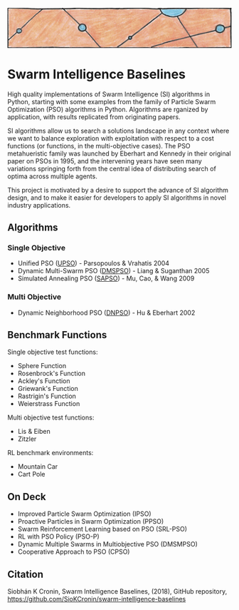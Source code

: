 ![particles](https://github.com/SioKCronin/PSO-baselines/blob/master/common/media/particles.png)

# Swarm Intelligence Baselines

High quality implementations of Swarm Intelligence (SI) algorithms in Python, starting with some examples from the family of Particle Swarm Optimization (PSO) algorithms in Python. Algorithms are rganized by application, with results replicated from originating papers.  

SI algorithms allow us to search a solutions landscape in any context where we want to balance exploration with exploitation with respect to a cost functions (or functions, in the multi-objective cases). The PSO metahueristic family was launched by Eberhart and Kennedy in their original paper on PSOs in 1995, and the intervening years have seen many variations springing forth from the central idea of distributing search of optima across multiple agents. 

This project is motivated by a desire to support the advance of SI algorithm design, and to make it easier for developers to apply SI algorithms in novel industry applications. 

## Algorithms
### Single Objective 

* Unified PSO ([UPSO](https://github.com/SioKCronin/PSO-baselines/tree/master/upso)) - Parsopoulos &  Vrahatis 2004
* Dynamic Multi-Swarm PSO ([DMSPSO](https://github.com/SioKCronin/PSO-baselines/tree/master/dmspso)) - Liang & Suganthan 2005
* Simulated Annealing PSO ([SAPSO](https://github.com/SioKCronin/PSO-baselines/tree/master/sapso)) - Mu, Cao, & Wang 2009

### Multi Objective

* Dynamic Neighborhood PSO ([DNPSO](https://github.com/SioKCronin/PSO-baselines/tree/master/dnpso)) - Hu & Eberhart 2002

## Benchmark Functions

Single objective test functions:
* Sphere Function
* Rosenbrock's Function
* Ackley's Function
* Griewank's Function
* Rastrigin's Function
* Weierstrass Function

Multi objective test functions:
* Lis & Eiben
* Zitzler

RL benchmark environments:
* Mountain Car
* Cart Pole

## On Deck

* Improved Particle Swarm Optimization (IPSO)
* Proactive Particles in Swarm Optimization (PPSO)
* Swarm Reinforcement Learning based on PSO (SRL-PSO)
* RL with PSO Policy (PSO-P)
* Dynamic Multiple Swarms in Multiobjective PSO (DMSMPSO)
* Cooperative Approach to PSO (CPSO) 

## Citation

Siobhán K Cronin, Swarm Intelligence Baselines, (2018), GitHub repository, https://github.com/SioKCronin/swarm-intelligence-baselines
